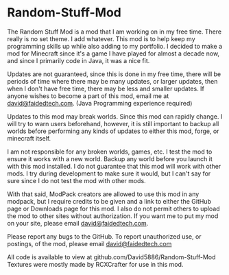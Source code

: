 # Random-Stuff-Mod

The Random Stuff Mod is a mod that I am working on in my free time. There really is no set theme. I add whatever.
This mod is to help keep my programming skills up while also adding to my portfolio. 
I decided to make a mod for Minecraft since it's a game I have played for almost a decade now, and since I primarily code in Java, it was
a nice fit.

Updates are not guaranteed, since this is done in my free time, there will be periods of time where there may be many updates, or
larger updates, then when I don't have free time, there may be less and smaller updates. If anyone wishes to become a part of this mod,
email me at david@faidedtech.com. (Java Programming experience required)

Updates to this mod may break worlds. Since this mod can rapidly change. I will try to warn users beforehand, however, it is still
important to backup all worlds before performing any kinds of updates to either this mod, forge, or minecraft itself.

I am not responsible for any broken worlds, games, etc. I test the mod to ensure it works with a new world.
Backup any world before you launch it with this mod installed. 
I do not guarantee that this mod will work with other mods. I try during development to make sure it would, but I can't say for sure
since I do not test the mod with other mods. 

With that said, ModPack creators are allowed to use this mod in any modpack, but I require credits to be given and a link to either the
GitHub page or Downloads page for this mod.
I also do not permit others to upload the mod to other sites without authorization. If you want me to put my mod on your site, please email
david@faidedtech.com. 

Please report any bugs to the GitHub. To report unauthorized use, or postings, of the mod, please email david@faidedtech.com

All code is available to view at github.com/David5886/Random-Stuff-Mod
Textures were mostly made by RCXCrafter for use in this mod.
